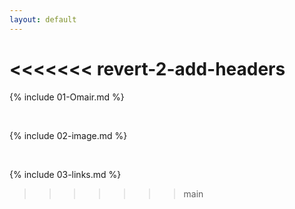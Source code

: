 ```yaml
---
layout: default
---
```

<<<<<<< revert-2-add-headers
=======

{% include 01-Omair.md %}

<br>

{% include 02-image.md %}

<br>

{% include 03-links.md %}

>>>>>>> main
